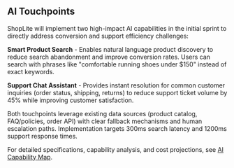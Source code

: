 ## AI Touchpoints

ShopLite will implement two high-impact AI capabilities in the initial sprint to directly address conversion and support efficiency challenges:

**Smart Product Search** - Enables natural language product discovery to reduce search abandonment and improve conversion rates. Users can search with phrases like "comfortable running shoes under $150" instead of exact keywords.

**Support Chat Assistant** - Provides instant resolution for common customer inquiries (order status, shipping, returns) to reduce support ticket volume by 45% while improving customer satisfaction.

Both touchpoints leverage existing data sources (product catalog, FAQ/policies, order API) with clear fallback mechanisms and human escalation paths. Implementation targets 300ms search latency and 1200ms support response times.

For detailed specifications, capability analysis, and cost projections, see  [AI Capability Map](/docs/ai-first/ai-capability-map.md).
